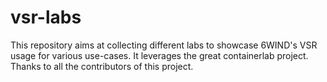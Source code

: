 # vsr-labs

This repository aims at collecting different labs to showcase 6WIND's VSR usage for various use-cases.
It leverages the great containerlab project. Thanks to all the contributors of this project.
